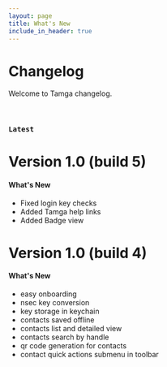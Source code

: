 ```yaml
---
layout: page
title: What's New
include_in_header: true
---
```


# Changelog
Welcome to Tamga changelog.

<br>

### `Latest`
# **Version 1.0 (build 5)**


#### What's New
- Fixed login key checks
- Added Tamga help links
- Added Badge view


# **Version 1.0 (build 4)**


#### What's New
- easy onboarding
- nsec key conversion
- key storage in keychain
- contacts saved offline
- contacts list and detailed view
- contacts search by handle
- qr code generation for contacts
- contact quick actions submenu in toolbar